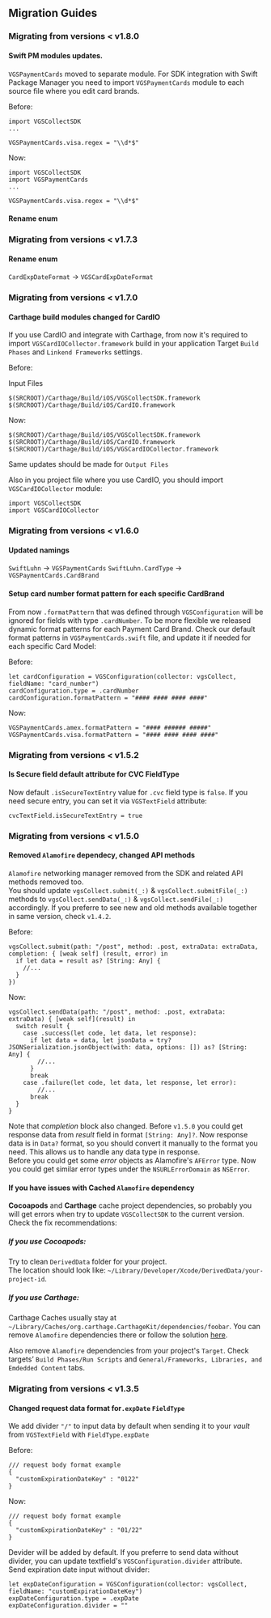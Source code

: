 ## Migration Guides

### Migrating from versions < v1.8.0
#### Swift PM modules updates.
`VGSPaymentCards` moved to separate module. For SDK integration with Swift Package Manager you need to import `VGSPaymentCards` module to each source file where you edit card brands.

Before:

```
import VGSCollectSDK
...

VGSPaymentCards.visa.regex = "\\d*$"
```

Now:
```
import VGSCollectSDK
import VGSPaymentCards
...

VGSPaymentCards.visa.regex = "\\d*$"
```

#### Rename enum 

### Migrating from versions < v1.7.3
#### Rename enum 
`CardExpDateFormat` -> `VGSCardExpDateFormat`

### Migrating from versions < v1.7.0
#### Carthage build modules changed for CardIO
If you use CardIO and integrate with Carthage, from now it's required to import `VGSCardIOCollector.framework` build in your application Target `Build Phases` and `Linkend Frameworks` settings.

Before:

Input Files
```
$(SRCROOT)/Carthage/Build/iOS/VGSCollectSDK.framework
$(SRCROOT)/Carthage/Build/iOS/CardIO.framework
```

Now:
```
$(SRCROOT)/Carthage/Build/iOS/VGSCollectSDK.framework
$(SRCROOT)/Carthage/Build/iOS/CardIO.framework
$(SRCROOT)/Carthage/Build/iOS/VGSCardIOCollector.framework
```

Same updates should be made for `Output Files`

Also in you project file where you use CardIO, you should import `VGSCardIOCollector` module:
```
import VGSCollectSDK
import VGSCardIOCollector
```

### Migrating from versions < v1.6.0
#### Updated namings

`SwiftLuhn` -> `VGSPaymentCards`
`SwiftLuhn.CardType`  -> `VGSPaymentCards.CardBrand`

#### Setup card number format pattern for each specific CardBrand
From now `.formatPattern` that was defined through `VGSConfiguration` will be ignored for fields with type `.cardNumber`. To be more flexible we released dynamic format patterns for each Payment Card Brand. Check our default format patterns in `VGSPaymentCards.swift` file, and update it if needed for each specific Card Model:

Before:
```
let cardConfiguration = VGSConfiguration(collector: vgsCollect, fieldName: "card_number")
cardConfiguration.type = .cardNumber
cardConfiguration.formatPattern = "#### #### #### ####"
```

Now:
```
VGSPaymentCards.amex.formatPattern = "#### ###### #####"
VGSPaymentCards.visa.formatPattern = "#### #### #### ####"
```

### Migrating from versions < v1.5.2
#### Is Secure field default attribute for CVC FieldType
Now default  `.isSecureTextEntry` value for `.cvc` field type is `false`. If you need secure entry, you can set it via `VGSTextField` attribute:

```
cvcTextField.isSecureTextEntry = true
```

### Migrating from versions < v1.5.0
#### Removed `Alamofire` dependecy, changed API methods

`Alamofire` networking manager removed from the SDK and related API methods removed too.<br/>
You should update `vgsCollect.submit(_:)` & `vgsCollect.submitFile(_:)` methods to `vgsCollect.sendData(_:)` & `vgsCollect.sendFile(_:)` accordingly. If you preferre to see new and old methods available together in same version, check `v1.4.2`.

Before:
```
vgsCollect.submit(path: "/post", method: .post, extraData: extraData, completion: { [weak self] (result, error) in
  if let data = result as? [String: Any] {
    //...
  }
})
```

Now:
```
vgsCollect.sendData(path: "/post", method: .post, extraData: extraData) { [weak self](result) in
  switch result {
    case .success(let code, let data, let response):
      if let data = data, let jsonData = try? JSONSerialization.jsonObject(with: data, options: []) as? [String: Any] {
        //...
      }
      break
    case .failure(let code, let data, let response, let error):
        //...
      break
  }
}
```

Note that *completion* block also changed. Before `v1.5.0` you could get response data from *result* field in format `[String: Any]?`. Now response data is in `Data?` format, so you should convert it manually to the format you need. This allows us to handle any data type in response.<br/>
Before you could get some *error* objects as Alamofire's `AFError` type. Now you could get similar error types under the `NSURLErrorDomain` as `NSError`.

#### If you have issues with Cached `Alamofire` dependency
**Cocoapods** and **Carthage** cache project dependencies, so probably you will get errors when try to update `VGSCollectSDK` to the current version. Check the fix recommendations:

##### If you use Cocoapods:
Try to clean `DerivedData` folder for your project.<br/>
The location should look like: `~/Library/Developer/Xcode/DerivedData/your-project-id`.

##### If you use Carthage:
Carthage Caches usually stay at `~/Library/Caches/org.carthage.CarthageKit/dependencies/foobar`. You can remove  `Alamofire` dependencies there or follow the solution [here](https://github.com/Carthage/Carthage/issues/2786).

Also remove `Alamofire` dependencies from your project's `Target`. Check targets’ `Build Phases/Run Scripts` and `General/Frameworks, Libraries, and Emdedded Content` tabs.

### Migrating from versions < v1.3.5
#### Changed request data format for`.expDate` `FieldType`
We add divider `"/"` to input data by default when sending it to your *vault* from `VGSTextField` with `FieldType.expDate`

Before:
```
/// request body format example
{
  "customExpirationDateKey" : "0122"
}
```
Now:
```
/// request body format example
{
  "customExpirationDateKey" : "01/22"
}
```

Devider will be added by default. If you preferre to send data without divider, you can update textfield's  `VGSConfiguration.divider` attribute.<br/>
Send expiration date input without divider:
```
let expDateConfiguration = VGSConfiguration(collector: vgsCollect, fieldName: "customExpirationDateKey")
expDateConfiguration.type = .expDate
expDateConfiguration.divider = ""
```
